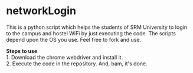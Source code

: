 # networkLogin
This is a python script which helps the students of SRM University to login to the campus and hostel WiFi by just executing the code.
The scripts depend upon the OS you use.
Feel free to fork and use.
<p>
<b>Steps to use</b></br>
1. Download the chrome webdriver and install it.</br>
2. Execute the code in the repository. And, bam, it's done.
</p>
